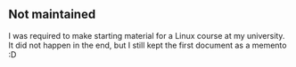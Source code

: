 ## Not maintained

I was required to make starting material for a Linux course at my university. It did not happen in the end, but I still kept the first document as a memento :D 
